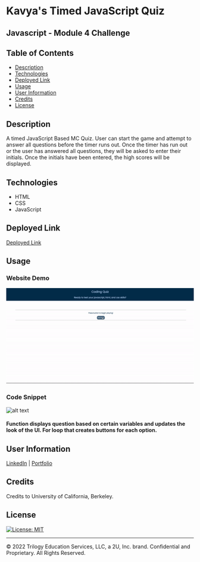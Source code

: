 # Kavya's Timed JavaScript Quiz

## Javascript - Module 4 Challenge

## Table of Contents

- [Description](#description)
- [Technologies](#technologies)
- [Deployed Link](#link)
- [Usage](#usage)
- [User Information](#userinformation)
- [Credits](#credits)
- [License](#license)

## Description

A timed JavaScript Based MC Quiz. User can start the game and attempt to answer all questions before the timer runs out. Once the timer has run out or the user has answered all questions, they will be asked to enter their initials. Once the initials have been entered, the high scores will be displayed.

## Technologies

- HTML
- CSS
- JavaScript

## Deployed Link

[Deployed Link](https://smandla.github.io/javascript_timedquiz/)

## Usage

### Website Demo

![alt text](assets/images/demo.gif)

### Code Snippet

![alt text](assets/images/code_snippet.png)

#### Function displays question based on certain variables and updates the look of the UI. For loop that creates buttons for each option.

## User Information

[LinkedIn](https://www.linkedin.com/in/srikavya-mandla/) |
[Portfolio](https://smandla.github.io/kavya_professionalportfolio/)

## Credits

Credits to University of California, Berkeley.

## License

[![License: MIT](https://img.shields.io/badge/License-MIT-yellow.svg)](https://opensource.org/licenses/MIT)

---

© 2022 Trilogy Education Services, LLC, a 2U, Inc. brand. Confidential and Proprietary. All Rights Reserved.
